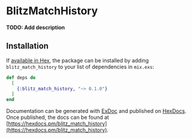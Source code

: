 # BlitzMatchHistory

**TODO: Add description**

## Installation

If [available in Hex](https://hex.pm/docs/publish), the package can be installed
by adding `blitz_match_history` to your list of dependencies in `mix.exs`:

```elixir
def deps do
  [
    {:blitz_match_history, "~> 0.1.0"}
  ]
end
```

Documentation can be generated with [ExDoc](https://github.com/elixir-lang/ex_doc)
and published on [HexDocs](https://hexdocs.pm). Once published, the docs can
be found at [https://hexdocs.pm/blitz_match_history](https://hexdocs.pm/blitz_match_history).

